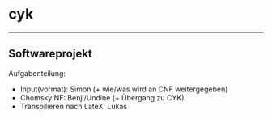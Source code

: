 # cyk
---
Softwareprojekt
--
Aufgabenteilung:
- Input(vormat): Simon (+ wie/was wird an CNF weitergegeben)
- Chomsky NF: Benji/Undine (+ Übergang zu CYK)
- Transpilieren nach LateX: Lukas
